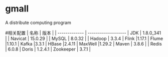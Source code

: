 # gmall
A distribute computing program


#相关配置
| 名称          | 版本                                                                        |
| ------------- | ------------------- 
| JDK | 1.8.0_341             |
| Navicat       | 15.0.29                                    |
| MySQL         | 8.0.32                                     |
| Hadoop           | 3.3.4 
| Flink             |1.17.1
| Flume          |1.10.1
| Kafka          |3.3.1
| HBase          |2.4.11
| MaxWell        |1.29.2
| Maven         | 3.8.6                                      |
| Redis         | 6.0.8
| Doris         | 1.2.4.1
| Zookeeper       | 3.7.1                                   |
